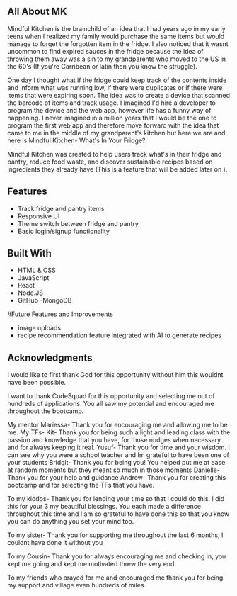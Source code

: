 ## All About MK
Mindful Kitchen is the brainchild of an idea that I had years ago in my early teens when I realized my family would purchase the same items but would manage to forget the forgotten item in the fridge. I also noticed that it wasnt uncommon to find expired sauces in the fridge because the idea of throwing them away was a sin to my grandparents who moved to the US in the 60's (If you're Carribean or latin then you know the struggle). 

One day I thought what if the fridge could keep track of the contents inside and inform what was running low, if there were duplicates or if there were items that were expiring soon. The idea was to create a device that scanned the barcode of items and track usage. I imagined I'd hire a developer to program the device and the web app, however life has a funny way of happening.  I never imagined in a million years that I would be the one to program the first web app and therefore move forward with the idea that came to me in the middle of my grandparent's kitchen but here we are and here is Mindful Kitchen- What's In Your Fridge?

Mindful Kitchen was created to help users track what's in their fridge and pantry, reduce food waste, and discover sustainable recipes based on ingredients they already have (This is a feature that will be added later on ).

## Features
- Track fridge and pantry items
- Responsive UI
- Theme switch between fridge and pantry 
- Basic login/signup functionality 


## Built With
- HTML & CSS
- JavaScript
- React
- Node.JS
- GitHub
-MongoDB


#Future Features and Improvements 
- image uploads 
- recipe recommendation feature integrated with AI to generate recipes 

## Acknowledgments 

I would like to first thank God for this opportunity without him this wouldnt have been possible.

I want to thank CodeSquad for this opportunity and selecting me out of hundreds of applications. You all saw my potential and encouraged me throughout the bootcamp.

My mentor Mariessa- Thank you for encouraging me and allowing me to be me. 
My TFs- 
Kit- Thank you for being such a light and leading class with the passion and knowledge that you have, for those nudges when necessary and for always keeping it real. 
Yusuf- Thank you for time and your wisdom. I can see why you were a school teacher and Im grateful to have been one of your students
Bridgit- Thank you for being you! You helped  put me  at ease at random moments but they meant so much in those moments
Danielle- Thank you for your help and guidance 
Andrew- Thank you for creating this bootcamp and for selecting the TFs that you have.

To my kiddos- Thank you for lending your time so that I could do this. I did this for your 3 my beautiful blessings. You each made a difference throughout this time and I am so grateful to have done this so that you know you can do anything you set your mind too. 

To my sister- Thank you for supporting me throughout the last 6 months, I couldnt have done it without you

To my Cousin- Thank you for always encouraging me and checking in, you kept me going and kept me motivated threw the very end. 

To my friends who prayed for me and encouraged me thank you for being my support and village even hundreds of miles. 



